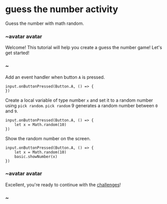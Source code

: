 # guess the number activity

Guess the number with math random. 

### ~avatar avatar

Welcome! This tutorial will help you create a guess the number game! Let's get started!

### ~

Add an event handler when button `A` is pressed.


```blocks
input.onButtonPressed(Button.A, () => {
})

```

Create a local variable of type number `x` and set it to a random number using `pick random`. `pick random` 9 generates a random number between `0` and `9`.

```blocks
input.onButtonPressed(Button.A, () => {
    let x = Math.random(10)
})

```

Show the random number on the screen.


```blocks
input.onButtonPressed(Button.A, () => {
    let x = Math.random(10)
    basic.showNumber(x)
})

```

### ~avatar avatar

Excellent, you're ready to continue with the [challenges](/lessons/guess-the-number/challenges)!

### ~

